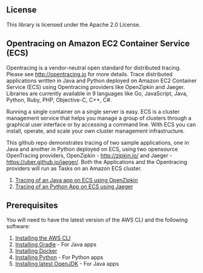 ## License

This library is licensed under the Apache 2.0 License.
 
 ## Opentracing on Amazon EC2 Container Service (ECS) 
Opentracing is a vendor-neutral open standard for distributed tracing. Please see http://opentracing.io for more details. Trace distributed applications written in Java and Python deployed on Amazon EC2 Container Service (ECS) using Opentracing providers like OpenZipkin and Jaeger. Libraries are currently available in 9 languages like Go, JavaScript, Java, Python, Ruby, PHP, Objective-C, C++, C#.

Running a single container on a single server is easy. ECS is a cluster management service that helps you manage a group of clusters through a graphical user interface or by accessing a command line. With ECS you can install, operate, and scale your own cluster management infrastructure.

This github repo demonstrates tracing of two sample applications, one in Java and another in Python deployed on ECS, using two opensource OpenTracing providers, OpenZipkin - http://zipkin.io/ and Jaeger - https://uber.github.io/jaeger/. Both the Applications and the Opentracing providers will run as Tasks on an Amazon ECS cluster.

1. [Tracing of an Java app on ECS using OpenZipkin](https://github.com/cmanikandan/opentracing/tree/master/zipkindemo)
2. [Tracing of an Python App on ECS using Jaeger](https://github.com/cmanikandan/opentracing/tree/master/jaegerdemo)

## Prerequisites

You will need to have the latest version of the AWS CLI and the following software:

1. [Installing the AWS CLI](http://docs.aws.amazon.com/cli/latest/userguide/installing.html)
2. [Installing Gradle](https://gradle.org/install/) - For Java apps
3. [Installing Docker](https://docs.docker.com/engine/installation/)
4. [Installing Python](https://www.python.org/downloads/) - For Python apps
5. [Installing latest OpenJDK](http://openjdk.java.net/install/) - For Java apps





